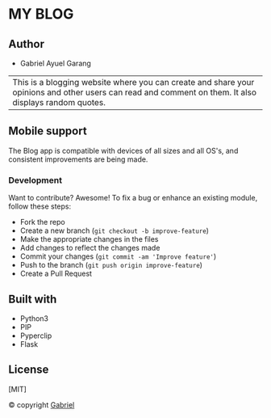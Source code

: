 # MY BLOG

## Author
* Gabriel Ayuel Garang
<table>
<tr>
<td>This is a blogging website where you can create and share your opinions and other users can read and comment on them. It also displays random quotes.
</td>
</tr>
</table>

## Mobile support
The Blog app is compatible with devices of all sizes and all OS's, and consistent improvements are being made.

### Development

Want to contribute? Awesome!
To fix a bug or enhance an existing module, follow these steps:
- Fork the repo
- Create a new branch (`git checkout -b improve-feature`)
- Make the appropriate changes in the files
- Add changes to reflect the changes made
- Commit your changes (`git commit -am 'Improve feature'`)
- Push to the branch (`git push origin improve-feature`)
- Create a Pull Request

## Built with
* Python3
* PIP
* Pyperclip
* Flask

## License 
[MIT]

 © copyright [Gabriel](https://github.com/ayuelgarang105)
